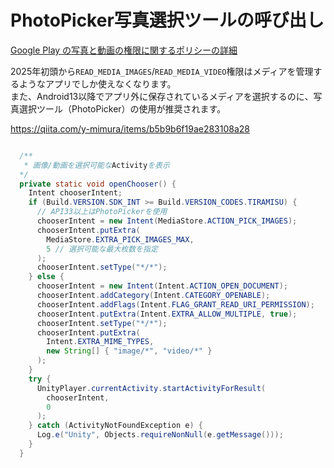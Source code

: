 # PhotoPicker写真選択ツールの呼び出し

[Google Play の写真と動画の権限に関するポリシーの詳細](https://support.google.com/googleplay/android-developer/answer/14115180?hl=ja)  

2025年初頭から`READ_MEDIA_IMAGES`/`READ_MEDIA_VIDEO`権限はメディアを管理するようなアプリでしか使えなくなります。  
また、Android13以降でアプリ外に保存されているメディアを選択するのに、写真選択ツール（PhotoPicker）の使用が推奨されます。  

<https://qiita.com/y-mimura/items/b5b9b6f19ae283108a28>

```java

  /**
   * 画像/動画を選択可能なActivityを表示
  */
  private static void openChooser() {
    Intent chooserIntent;
    if (Build.VERSION.SDK_INT >= Build.VERSION_CODES.TIRAMISU) {
      // API33以上はPhotoPickerを使用
      chooserIntent = new Intent(MediaStore.ACTION_PICK_IMAGES);
      chooserIntent.putExtra(
        MediaStore.EXTRA_PICK_IMAGES_MAX,
        5 // 選択可能な最大枚数を指定
      );
      chooserIntent.setType("*/*");
    } else {
      chooserIntent = new Intent(Intent.ACTION_OPEN_DOCUMENT);
      chooserIntent.addCategory(Intent.CATEGORY_OPENABLE);
      chooserIntent.addFlags(Intent.FLAG_GRANT_READ_URI_PERMISSION);
      chooserIntent.putExtra(Intent.EXTRA_ALLOW_MULTIPLE, true);
      chooserIntent.setType("*/*");
      chooserIntent.putExtra(
        Intent.EXTRA_MIME_TYPES,
        new String[] { "image/*", "video/*" }
      );
    }
    try {
      UnityPlayer.currentActivity.startActivityForResult(
        chooserIntent,
        0
      );
    } catch (ActivityNotFoundException e) {
      Log.e("Unity", Objects.requireNonNull(e.getMessage()));
    }
  }
```
